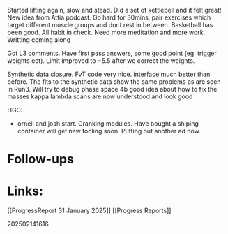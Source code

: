 Started lifting again, slow and stead. DId a set of kettlebell and it felt great!
New idea from Attia podcast. Go hard for 30mins, pair exercises which target different muscle groups and dont  rest in between.  Basketball has been good. All habit in check. Need more meditation and more work. Writting coming along

Got L3 comments. Have first pass answers, some good point (eg: trigger weights ect).
Limit improved to ~5.5 after we correct the weights. 

Synthetic data closure.  FvT code very nice. interface much better than before. The fits to the synthetic data show the same problems as are seen in Run3. 
Will try to debug phase space
4b good idea about how to fix the masses
kappa lambda scans are now understood and look good 

HGC: 
- ornell and josh start. Cranking modules. Have bought a shiping container will get new tooling soon. Putting out another ad now. 

# Follow-ups


# Links: 
[[ProgressReport 31 January 2025]]
[[Progress Reports]]



202502141616
